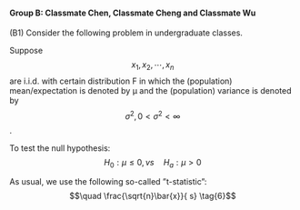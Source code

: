 #### **Group B: Classmate Chen, Classmate Cheng and Classmate Wu**

\(B1\) Consider the following problem in undergraduate classes.

Suppose$$x_1,x_2,\cdots,x_n$$ are i.i.d. with certain distribution F in which the \(population\) mean/expectation is denoted by µ and the \(population\) variance is denoted by $$\sigma^2 , 0<\sigma^2<\infty$$.

To test the null hypothesis:$$\quad H_0 : \mu\le0, vs
\quad H_a : \mu> 0 \quad \tag{5}$$

As usual, we use the following so-called ”t-statistic”:$$\quad \frac{\sqrt{n}\bar{x}}{ s} \tag{6}$$

